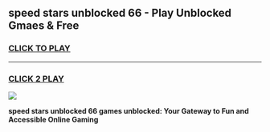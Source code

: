 
## speed stars unblocked 66 - Play Unblocked Gmaes & Free
<h3>
<a href="https://news.freeplayer.one?title=speed_stars_unblocked_66&ref=16F">CLICK TO PLAY</a></h3>
<hr>

<h3>
<a href="https://news.freeplayer.one?title=speed_stars_unblocked_66&ref=16F">CLICK 2 PLAY</a>
  
</h3>

<a href="https://news.freeplayer.one?title=speed_stars_unblocked_66&ref=16F/"><img src="https://clearcache.store/games.png"></a>


**speed stars unblocked 66 games unblocked: Your Gateway to Fun and Accessible Online Gaming**
